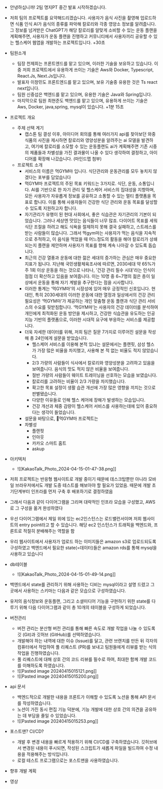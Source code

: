 - 안녕하십니까! 2팀 명지PT 중간 발표 시작하겠습니다.
- 저희 팀의 프로젝트를 요약해드리겠습니다. 사용자가 음식 사진을 촬영해 업로드하면 식품 인식 AI가 음식의 종류를 파악해 칼로리와 각종 영양소 정보를 알려줍니다. 그 정보를 넘겨받은 ChatGPT가 해당 칼로리를 알맞게 소비할 수 있는 운동 플랜을 계획해주면, 사용자가 운동 플랜을 진행하고 커뮤니티에서 사용자끼리 공유할 수 있는 헬스케어 웹앱을 개발하는 프로젝트입니다.
+30초
- 팀원소개
	- 팀장 천제희는 프론트엔드를 맡고 있으며, 이러한 기술을 보유하고 있습니다. 이 중 저희 프로젝트에서 유용하게 쓰이는 기술은 Aws와 Docker,  Typescript, React.Js, Next.Js입니다.
	- 발표자 이창민도 프론트엔드를 맡고 있으며, 보유 기술중 유용한 것은 Ts react next입니다.
	- 팀원 신중섭은 백엔드를 맡고 있으며, 유용한 기술은 Java와 Spring입니다.
	- 마지막으로 팀원 최현준도 백엔드를 맡고 있으며, 유용하게 쓰이는 기술은 Aws, Docker, java,spring, mysql이 있습니다.
+1분 15초
- 프로젝트 개요
	- 주제 선택 계기
		- 캡스톤 팀 결성 이후, 아이디어 회의를 통해 여러가지 api를 찾아보던 와중 식품의 사진을 제시하면 칼로리와 영양성분을 알려주는 ai 모델을 발견하고, 여기에 칼로리를 소모할 수 있는 운동플랜도 ai가 계획해주면 기존 시중의 제품들과 차별성을 가진 결과물이 나올 수 있다 생각하여 결정하고, 아이디어를 확장해 나갔습니다. (마인드맵 첨부)
	- 프로젝트 소개
		- 서비스의 이름은 먹GYM마 입니다. 식단관리와 운동관리를 모두 놓치지 않겠다는 포부를 담았습니다
		- 먹GYM마 프로젝트의 주된 목표 키워드는 3가지로. 식단, 운동, 소통입니다. AI를 기반으로 한 자기 관리 및 헬스케어 서비스의 집대성을 지향하며, 모든 사용자가 자유롭게 정보를 공유하고 소통할 수 있는 멀티 플랫폼을 목표로 합니다. 이를 통해 사용자들이 건강한 식단 관리와 운동 목표를 달성할 수 있도록 지원하고자 합니다.
		- 자기관리가 유행이 된 현대 사회에서, 좋은 식습관은 자기관리의 기본이 되었습니다. 그러나 세상엔 맛있는 음식들이 너무 많죠. 다이어트 목표를 세워 식단 조절을 하려고 해도 식욕을 절제하지 못해 결국 실패하고, 스트레스를 받는 사람들이 많습니다. 그래서 먹gym마는 사용자가 먹는 음식을 지속적으로 추적하고, 이 음식을 먹었을 때 어느정도의 활동을 해야 칼로리가 상쇄되는지 플랜을 제안하며 사용자가 목표를 향해 계속 나아갈 수 있도록 돕습니다.
		- 최근의 건강 열풍과 운동에 대한 젊은 세대의 증가하는 관심은 매우 중요한 지표가 됩니다. 지난해 국민생활체육조사에 따르면, 2030세대 약 65%가 주 1회 이상 운동을 하는 것으로 나타나, '건강 관리 필수 시대'라는 인식이 점점 더 확산하고 있음을 보여줍니다. 이는 10명 중 6~7명의 젊은 층이 일상에서 운동을 통해 자기 계발을 추구한다는 점을 시사합니다.
		- 이러한 통계는 ‘먹GYM마’의 시장성에 있어 매우 긍정적인 신호입니다. 현대인, 특히 2030세대의 이러한 운동에 대한 열정과 일상에서의 건강 관리 필요성은 ‘먹GYM마’가 제공하는 개인 맞춤형 운동 플랜과 식단 관리 서비스의 수요를 뒷받침합니다. ‘먹GYM마’는 사용자의 건강 데이터를 분석하여 개인에게 최적화된 운동 방안을 제시하고, 건강한 식습관을 유도하는 인공지능 기반의 플랫폼으로, 이러한 시대적 요구에 부응하는 서비스를 제공합니다.
		- 더욱 자세한 데이터를 위해, 저희 팀은 질문 7가지로 이루어진 설문을 작성해 총 24인에게 설문을 받았습니다.
			- 헬스케어 서비스를 이용해 본적 있냐는 설문에서는 플랜핏, 삼성 헬스가 가장 많은 비율을 차지했고, 사용해 본 적 없는 비율도 적지 않았습니다.
			- 2/3 가량의 사람들이 식사에서 칼로리와 영양성분을 고려하고 있음을 보여줍니다.
			  음식의 맛도 적지 않은 비율을 보여줍니다.
			- 절반 가량의 사람들이 웨이트 트레이닝을 선호하는 모습을 보였습니다. 
			- 칼로리를 고려하는 비율이 2/3 가량을 차지했습니다.
			- 확고한 목표 설정이 생활 습관 개선에 가장 많은 영향을 끼치는 것으로 판별됐습니다.
			- 다양한 이유들로 인해 헬스 케어에 장해가 발생하는 모습입니다.
			- 건강 개선과 체중 감량이 헬스케어 서비스를 사용하는데에 있어 중요하다는 생각이 들었습니다.
		- 설문을 바탕으로, 먹GYM마 프로젝트는 
		- 차별성
			- 플랜핏
			- 인아웃
			- 카카오 스마트 홈트
			- askup
- 아키텍처
	- ![[KakaoTalk_Photo_2024-04-15-01-47-38.png]]
- 저희 프로젝트는 반응형 웹사이트로 개발 중이기 때문에 데스크탑뿐만 아니라 모바일 브라우저에서도 개발 도중 테스트를 해보아야 할 필요가 있었음. 때문에 개발 초기단계부터 인프라를 먼저 구축 후 배포하기로 결정하였음
- 그래서 다음과 같이 다이어그램을 그리며 대략적인 인프라 모습을 구성했고, AWS로 그 구성을 옮겨 완성하였다
- 우선 다이어그램에서 제일 위에 있는 ec2인스턴스는 로드밸런서이며 저희 웹사이트의 entry point라고 할 수 있습니다. 해당 ec2 인스턴스가 트래픽을 백엔드와, 프론트로 적절히 분배해주는 역할을 함
- 우리 웹사이트에서 사용자가 업로드 하는 이미지들은 amazon s3로 업로드되도록 구성하였고 백엔드에서 필요한 state(=데이터)들은 amazon rds를 통해 mysql을 사용하고 있습니다

- db테이블
	- ![[KakaoTalk_Photo_2024-04-15-01-49-14.png]]
- 백엔드에서 state를 관리하기 위해 사용하는 디비는 mysql이라고 설명 드렸고 그곳에서 사용하는 스키마는 다음과 같은 모습으로 구성하였습니다.
- 유저의 음식정보와 운동플랜, 그리고 소셜미디어 기능을 구현하기 위한 state를 다루기 위해 다음 다이어그램과 같이 총 10개의 테이블을 구성하게 되었습니다.

- 버전관리
	- 버전 관리는 분산형 버전 관리를 통해 빠른 속도로 개발 작업을 나눌 수 있도록 깃 (Git)과 깃허브 (GitHub)를 선택하였습니다.
    - 개발해야 하는 내역에 대한 이슈 (Issue)를 달고, 관련 브랜치를 만든 뒤 각자의 컴퓨터에서 작업하여 풀 리퀘스트 (PR)를 보내고 팀원들에게 리뷰를 받는 식의 작업을 진행하였습니다.
    - 풀 리퀘스트에 대해 상호 간의 코드 리뷰를 필수로 하여, 최대한 함께 개발 코드를 이해하도록 하였습니다.
	- ![[Pasted image 20240415015121.png]]
	- ![[Pasted image 20240415015200.png]]
- api 문서
	- 백엔드적으로 개발한 내용을 프론트가 이해할 수 있도록 노션을 통해 API 문서를 작성하였습니다.
    - 노션이 가진 동시 편집 기능 덕분에, 기능 개발에 대한 상호 간의 의견을 공유하는 데 부담을 줄일 수 있었습니다.
	- ![[Pasted image 20240415015253.png]]
- 포스트맨? CI/CD?
  - 개발 후 변경 내용을 빠르게 적용하기 위해 CI/CD를 구축하였습니다. 깃허브에서 변경된 내용이 푸시되면, 작성된 스크립트가 새롭게 파일을 빌드하여 수정 내용을 적용해주는 방식입니다.
  - 로컬 테스트 프로그램으로는 포스트맨을 사용하였습니다.
- 향후 개발 계획
- 영상
